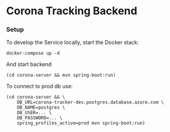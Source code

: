 # Corona Tracking Backend

### Setup

To develop the Service locally, start the Docker stack:

```
docker-compose up -d
```
And start backend
```
(cd corona-server && mvn spring-boot:run)
```

To connect to prod db use:
```
(cd corona-server && \
    DB_URL=corona-tracker-dev.postgres.database.azure.com \
    DB_NAME=postgres \
    DB_USER=... \
    DB_PASSWORD=... \ 
    spring_profiles_active=prod mvn spring-boot:run)
```